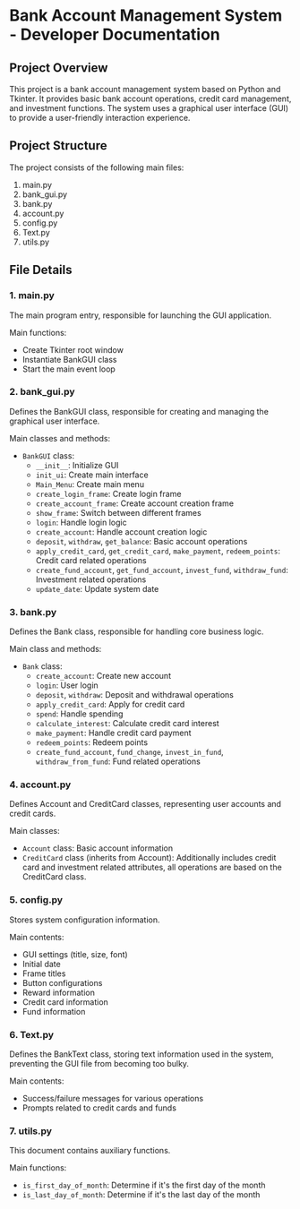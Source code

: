 # Bank Account Management System - Developer Documentation

## Project Overview

This project is a bank account management system based on Python and Tkinter. It provides basic bank account operations, credit card management, and investment functions. The system uses a graphical user interface (GUI) to provide a user-friendly interaction experience.

## Project Structure

The project consists of the following main files:

1. main.py
2. bank_gui.py
3. bank.py
4. account.py
5. config.py
6. Text.py
7. utils.py

## File Details

### 1. main.py

The main program entry, responsible for launching the GUI application.

Main functions:
- Create Tkinter root window
- Instantiate BankGUI class
- Start the main event loop

### 2. bank_gui.py

Defines the BankGUI class, responsible for creating and managing the graphical user interface.

Main classes and methods:
- `BankGUI` class:
  - `__init__`: Initialize GUI
  - `init_ui`: Create main interface
  - `Main_Menu`: Create main menu
  - `create_login_frame`: Create login frame
  - `create_account_frame`: Create account creation frame
  - `show_frame`: Switch between different frames
  - `login`: Handle login logic
  - `create_account`: Handle account creation logic
  - `deposit`, `withdraw`, `get_balance`: Basic account operations
  - `apply_credit_card`, `get_credit_card`, `make_payment`, `redeem_points`: Credit card related operations
  - `create_fund_account`, `get_fund_account`, `invest_fund`, `withdraw_fund`: Investment related operations
  - `update_date`: Update system date

### 3. bank.py

Defines the Bank class, responsible for handling core business logic.

Main class and methods:
- `Bank` class:
  - `create_account`: Create new account
  - `login`: User login
  - `deposit`, `withdraw`: Deposit and withdrawal operations
  - `apply_credit_card`: Apply for credit card
  - `spend`: Handle spending
  - `calculate_interest`: Calculate credit card interest
  - `make_payment`: Handle credit card payment
  - `redeem_points`: Redeem points
  - `create_fund_account`, `fund_change`, `invest_in_fund`, `withdraw_from_fund`: Fund related operations

### 4. account.py

Defines Account and CreditCard classes, representing user accounts and credit cards.

Main classes:
- `Account` class: Basic account information
- `CreditCard` class (inherits from Account): Additionally includes credit card and investment related attributes, all operations are based on the CreditCard class.

### 5. config.py

Stores system configuration information.

Main contents:
- GUI settings (title, size, font)
- Initial date
- Frame titles
- Button configurations
- Reward information
- Credit card information
- Fund information

### 6. Text.py

Defines the BankText class, storing text information used in the system, preventing the GUI file from becoming too bulky.

Main contents:
- Success/failure messages for various operations
- Prompts related to credit cards and funds

### 7. utils.py

This document contains auxiliary functions.

Main functions:
- `is_first_day_of_month`: Determine if it's the first day of the month
- `is_last_day_of_month`: Determine if it's the last day of the month


